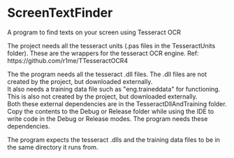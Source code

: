 # ScreenTextFinder
A program to find texts on your screen using Tesseract OCR
<p>
The project needs all the tesseract units (.pas files in the TesseractUnits folder). These are the wrappers for the tesseract OCR engine. Ref: https://github.com/r1me/TTesseractOCR4

The the program needs all the tesseract .dll files. The .dll files are not created by the project, but downloaded externally.<br>
It also needs a training data file such as "eng.traineddata" for functioning. This is also not created by the project, but downloaded externally.<br>
Both these external dependencies are in the TesseractDllAndTraining folder. Copy the contents to the Debug or Release folder while using the IDE to write code in the Debug or Release modes. The program needs these dependencies.

The program expects the tesseract .dlls and the training data files to be in the same directory it runs from.
</p>
